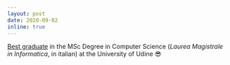 ```yaml
---
layout: post
date: 2020-09-02
inline: true
---
```


[Best graduate](assets/pdf/documents/msc/graduates_ranking.pdf) in the MSc Degree in Computer Science (*Laurea Magistrale in Informatica*, in italian) at the University of Udine :sunglasses:
